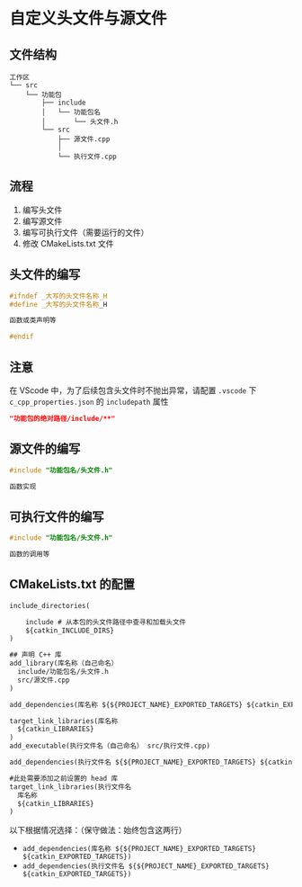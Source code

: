 # 自定义头文件与源文件

## 文件结构

```plaintext
工作区
└── src
    └── 功能包
        ├── include
        │   └── 功能包名
        │       └── 头文件.h
        └── src
            ├── 源文件.cpp
            │
            └── 执行文件.cpp

```

## 流程

1. 编写头文件
2. 编写源文件
3. 编写可执行文件（需要运行的文件）
4. 修改 CMakeLists.txt 文件

## 头文件的编写

```c++
#ifndef _大写的头文件名称_H
#define _大写的头文件名称_H

函数或类声明等

#endif
```

## 注意

在 VScode 中，为了后续包含头文件时不抛出异常，请配置 `.vscode` 下 `c_cpp_properties.json` 的 `includepath` 属性

```json
"功能包的绝对路径/include/**"
```

## 源文件的编写

```c++
#include "功能包名/头文件.h"

函数实现
```

## 可执行文件的编写

```c++
#include "功能包名/头文件.h"

函数的调用等
```

## CMakeLists.txt 的配置

```txt
include_directories(

    include # 从本包的头文件路径中查寻和加载头文件
    ${catkin_INCLUDE_DIRS}
)

## 声明 C++ 库
add_library(库名称（自己命名）
  include/功能包名/头文件.h
  src/源文件.cpp
)

add_dependencies(库名称 ${${PROJECT_NAME}_EXPORTED_TARGETS} ${catkin_EXPORTED_TARGETS})

target_link_libraries(库名称
  ${catkin_LIBRARIES}
)
add_executable(执行文件名（自己命名） src/执行文件.cpp)

add_dependencies(执行文件名 ${${PROJECT_NAME}_EXPORTED_TARGETS} ${catkin_EXPORTED_TARGETS})

#此处需要添加之前设置的 head 库
target_link_libraries(执行文件名
  库名称
  ${catkin_LIBRARIES}
)
```

以下根据情况选择：（保守做法：始终包含这两行）

- `add_dependencies(库名称 ${${PROJECT_NAME}_EXPORTED_TARGETS} ${catkin_EXPORTED_TARGETS})`
- `add_dependencies(执行文件名 ${${PROJECT_NAME}_EXPORTED_TARGETS} ${catkin_EXPORTED_TARGETS})`